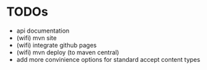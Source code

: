 TODOs
=====
- api documentation
- (wifi) mvn site
- (wifi) integrate github pages
- (wifi) mvn deploy (to maven central)
- add more convinience options for standard accept content types

